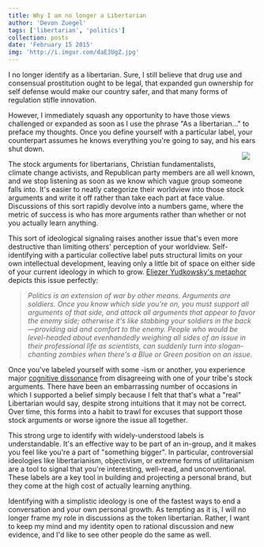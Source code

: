```yaml
---
title: Why I am no longer a Libertarian
author: 'Devon Zuegel'
tags: ['libertarian', 'politics']
collection: posts
date: 'February 15 2015'
img: 'http://i.imgur.com/daE3UgZ.jpg'
---
```


I no longer identify as a libertarian. Sure, I still believe that drug use and consensual prostitution ought to be legal, that expanded gun ownership for self defense would make our country safer, and that many forms of regulation stifle innovation.

However, I immediately squash any opportunity to have those views challenged or expanded as soon as I use the phrase "As a libertarian..." to preface my thoughts. Once you define yourself with a particular label, your counterpart assumes he knows everything you're going to say, and his ears shut down. <img src='http://i.imgur.com/M2Rqh8u.png' style='margin:15px; float:right; max-width:60%'>

The stock arguments for libertarians, Christian fundamentalists, climate change activists, and Republican party members are all well known, and we stop listening as soon as we know which vague group someone falls into. It's easier to neatly categorize their worldview into those stock arguments and write it off rather than take each part at face value. Discussions of this sort rapidly devolve into a numbers game, where the metric of success is who has more arguments rather than whether or not you actually learn anything.

This sort of ideological signaling raises another issue that's even more destructive than limiting others' perception of your worldview. Self-identifying with a particular collective label puts structural limits on your own intellectual development, leaving only a little bit of space on either side of your current ideology in which to grow. [Eliezer Yudkowsky's metaphor](http://lesswrong.com/lw/gw/politics_is_the_mindkiller/) depicts this issue perfectly:

> *Politics is an extension of war by other means.  Arguments are soldiers.  Once you know which side you're on, you must support all arguments of that side, and attack all arguments that appear to favor the enemy side; otherwise it's like stabbing your soldiers in the back—providing aid and comfort to the enemy.  People who would be level-headed about evenhandedly weighing all sides of an issue in their professional life as scientists, can suddenly turn into slogan-chanting zombies when there's a Blue or Green position on an issue.*

Once you've labeled yourself with some -ism or another, you experience major [cognitive dissonance](http://www.simplypsychology.org/cognitive-dissonance.html) from disagreeing with one of your tribe's stock arguments. There have been an embarrassing number of occasions in which I supported a belief simply because I felt that that's what a "real" Libertarian would say, despite strong intuitions that it may not be correct. Over time, this forms into a habit to trawl for excuses that support those stock arguments or worse ignore the issue all together.

This strong urge to identify with widely-understood labels is understandable. It's an effective way to be part of an in-group, and it makes you feel like you're a part of "something bigger". In particular, controversial ideologies like libertarianism, objectivism, or extreme forms of utilitarianism are a tool to signal that you're interesting, well-read, and unconventional. These labels are a key tool in building and projecting a personal brand, but they come at the high cost of actually learning anything.

Identifying with a simplistic ideology is one of the fastest ways to end a conversation and your own personal growth. As tempting as it is, I will no longer frame my role in discussions as the token libertarian. Rather, I want to keep my mind and my identity open to rational discussion and new evidence, and I'd like to see other people do the same as well.


<!-- 
and consider the sum of the parts in place of a simplistic monolith

The conversation is done as soon as you know what the other person labels himself as, stock argument, stifles debate... also boxing yourself in, you have to defend "your ", you're not going to kill your soldiers

If someone hands you a filter, in moments of ambiguity, can shape the reality that you create, we are always looking for filters so even easier if someone hands you

Sometimes they will include a unique historical example, study, or description to support their claim, but rarely do they 

the person they are trying to convince has little reason to believe that their respective argument will add significant value to the conversation.
 -->